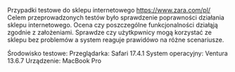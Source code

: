 Przypadki testowe do sklepu internetowego https://www.zara.com/pl/
Celem przeprowadzonych testów było sprawdzenie poprawności działania sklepu internetowego. 
Ocena czy poszczególne funkcjonalności działąją zgodnie z założeniami. 
Sprawdze czy użytkpwnicy mogą korzystać ze sklepu bez problemów a system reaguje prawidówo na różne scenariusze.

Środowisko testowe:
Przeglądarka: Safari 17.4.1
System operacyjny: Ventura 13.6.7
Urządzenie: MacBook Pro
